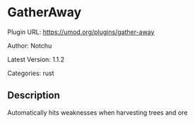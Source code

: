 # GatherAway

Plugin URL: https://umod.org/plugins/gather-away

Author: Notchu

Latest Version: 1.1.2

Categories: rust

## Description

Automatically hits weaknesses when harvesting trees and ore
